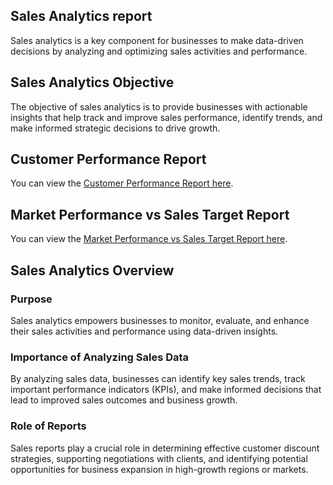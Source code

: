 ## Sales Analytics report

Sales analytics is a key component for businesses to make data-driven decisions by analyzing and optimizing sales activities and performance.

## Sales Analytics Objective

The objective of sales analytics is to provide businesses with actionable insights that help track and improve sales performance, identify trends, and make informed strategic decisions to drive growth.

## Customer Performance Report

You can view the [Customer Performance Report here](https://github.com/manishsahu-65/Excel_Sales_Analytics/blob/main/Customer%20Performance%20Report.pdf).

## Market Performance vs Sales Target Report

You can view the [Market Performance vs Sales Target Report here](https://github.com/manishsahu-65/Excel_Sales_Analytics/blob/main/Market%20Performance%20vs%20Target%20Report.pdf).

## Sales Analytics Overview

### Purpose
Sales analytics empowers businesses to monitor, evaluate, and enhance their sales activities and performance using data-driven insights.

### Importance of Analyzing Sales Data
By analyzing sales data, businesses can identify key sales trends, track important performance indicators (KPIs), and make informed decisions that lead to improved sales outcomes and business growth.

### Role of Reports
Sales reports play a crucial role in determining effective customer discount strategies, supporting negotiations with clients, and identifying potential opportunities for business expansion in high-growth regions or markets.
